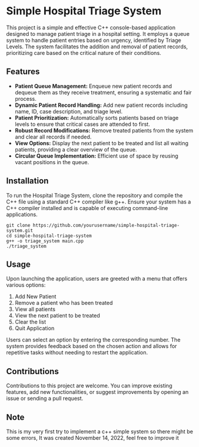 # Simple Hospital Triage System

This project is a simple and effective C++ console-based application designed to manage patient triage in a hospital setting. It employs a queue system to handle patient entries based on urgency, identified by Triage Levels. The system facilitates the addition and removal of patient records, prioritizing care based on the critical nature of their conditions.

## Features

- **Patient Queue Management:** Enqueue new patient records and dequeue them as they receive treatment, ensuring a systematic and fair process.
- **Dynamic Patient Record Handling:** Add new patient records including name, ID, case description, and triage level.
- **Patient Prioritization:** Automatically sorts patients based on triage levels to ensure that critical cases are attended to first.
- **Robust Record Modifications:** Remove treated patients from the system and clear all records if needed.
- **View Options:** Display the next patient to be treated and list all waiting patients, providing a clear overview of the queue.
- **Circular Queue Implementation:** Efficient use of space by reusing vacant positions in the queue.

## Installation

To run the Hospital Triage System, clone the repository and compile the C++ file using a standard C++ compiler like g++. Ensure your system has a C++ compiler installed and is capable of executing command-line applications.

```
git clone https://github.com/yourusername/simple-hospital-triage-system.git
cd simple-hospital-triage-system
g++ -o triage_system main.cpp
./triage_system
```

## Usage

Upon launching the application, users are greeted with a menu that offers various options:

1. Add New Patient
2. Remove a patient who has been treated
3. View all patients
4. View the next patient to be treated
5. Clear the list
6. Quit Application

Users can select an option by entering the corresponding number. The system provides feedback based on the chosen action and allows for repetitive tasks without needing to restart the application.

## Contributions

Contributions to this project are welcome. You can improve existing features, add new functionalities, or suggest improvements by opening an issue or sending a pull request.

## Note
This is my very first try to implement a c++ simple system so there might be some errors, It was created November 14, 2022, feel free to improve it

